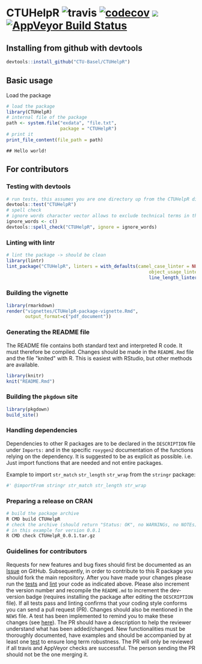 
<!-- README.md is generated from README.Rmd. Please edit that file -->


# CTUHelpR ![travis](https://api.travis-ci.com/CTU-Basel/CTUHelpR.svg?branch=master) [![codecov](https://codecov.io/github/CTU-Basel/CTUHelpR/branch/master/graphs/badge.svg)](https://codecov.io/github/CTU-Basel/CTUHelpR) [![](https://img.shields.io/badge/dev%20version-0.0.4-blue.svg)](https://github.com/CTU-Basel/CTUHelpR) [![AppVeyor Build Status](https://ci.appveyor.com/api/projects/status/github/CTU-Basel/CTUHelpR?branch=master&svg=true)](https://ci.appveyor.com/project/CTU-Basel/CTUHelpR)

## Installing from github with devtools


```r
devtools::install_github("CTU-Basel/CTUHelpR")
```

## Basic usage
Load the package

```r
# load the package
library(CTUHelpR)
# internal file of the package
path <- system.file("exdata", "file.txt",
                    package = "CTUHelpR")
# print it
print_file_content(file_path = path)
```

```
## Hello world!
```

## For contributors
### Testing with devtools


```r
# run tests, this assumes you are one directory up from the CTUHelpR dir
devtools::test("CTUHelpR")
# spell check
# ignore words character vector allows to exclude technical terms in the check
ignore_words <- c()
devtools::spell_check("CTUHelpR", ignore = ignore_words)
```

### Linting with lintr


```r
# lint the package -> should be clean
library(lintr)
lint_package("CTUHelpR", linters = with_defaults(camel_case_linter = NULL,
                                                     object_usage_linter = NULL,
                                                     line_length_linter(125)))
```

### Building the vignette

```r
library(rmarkdown)
render("vignettes/CTUHelpR-package-vignette.Rmd",
       output_format=c("pdf_document"))
```

### Generating the README file

The README file contains both standard text and interpreted R code.
It must therefore be compiled. Changes should be made in the `README.Rmd`
file and the file "knited" with R. This is easiest with RStudio, but other
methods are available.


```r
library(knitr)
knit("README.Rmd")
```

### Building the `pkgdown` site

```r
library(pkgdown)
build_site()
```

### Handling dependencies

Dependencies to other R packages are to be declared in the `DESCRIPTION` file under `Imports:` and in
the specific `roxygen2` documentation of the functions relying on the dependency. It is suggested to
be as explicit as possible. i.e. Just import functions that are needed and not entire packages.

Example to import `str_match` `str_length` `str_wrap` from the `stringr` package:

```r
#' @importFrom stringr str_match str_length str_wrap
```

### Preparing a release on CRAN

```bash
# build the package archive
R CMD build CTUHelpR
# check the archive (should return "Status: OK", no WARNINGs, no NOTEs)
# in this example for version 0.0.1
R CMD check CTUHelpR_0.0.1.tar.gz
```

### Guidelines for contributors

Requests for new features and bug fixes should first be documented as an
[Issue](https://github.com/) on GitHub.
Subsequently, in order to contribute to this R package you should fork the main repository.
After you have made your changes please run the 
[tests](README.md#testing-with-devtools)
and 
[lint](README.md#linting-with-lintr) your code as 
indicated above. Please also increment the version number and recompile the
`README.md` to increment the dev-version badge (requires installing the
package after editing the `DESCRIPTION` file). If all tests pass and linting
confirms that your coding style conforms you can send a pull request (PR).
Changes should also be mentioned in the `NEWS` file. A test has been implemented
to remind you to make these changes (see [here](tests/testthat/test-version_diff.R)).
The PR should have a description to help the reviewer understand what has been 
added/changed. New functionalities must be thoroughly documented, have examples 
and should be accompanied by at least one [test](tests/testthat/) to ensure long term 
robustness. The PR will only be reviewed if all travis and AppVeyor checks are successful. 
The person sending the PR should not be the one merging it.
